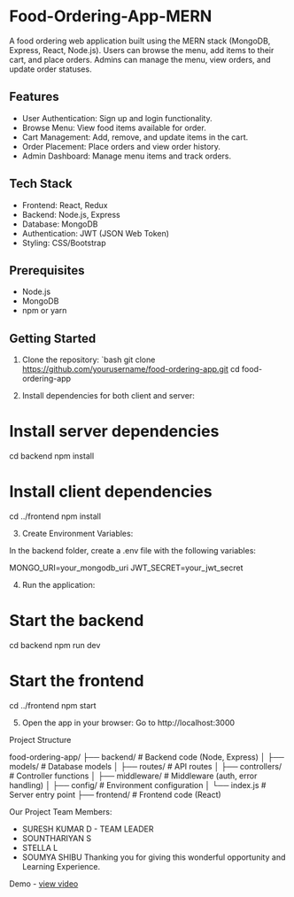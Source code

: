 # Food-Ordering-App-MERN
A food ordering web application built using the MERN stack (MongoDB, Express, React, Node.js). Users can browse the menu, add items to their cart, and place orders. Admins can manage the menu, view orders, and update order statuses.

## Features

- User Authentication: Sign up and login functionality.
- Browse Menu: View food items available for order.
- Cart Management: Add, remove, and update items in the cart.
- Order Placement: Place orders and view order history.
- Admin Dashboard: Manage menu items and track orders.

## Tech Stack

- Frontend: React, Redux
- Backend: Node.js, Express
- Database: MongoDB
- Authentication: JWT (JSON Web Token)
- Styling: CSS/Bootstrap

## Prerequisites

- Node.js
- MongoDB
- npm or yarn

## Getting Started

1. Clone the repository:
   `bash
   git clone https://github.com/yourusername/food-ordering-app.git
   cd food-ordering-app

2. Install dependencies for both client and server:

# Install server dependencies
cd backend
npm install

# Install client dependencies
cd ../frontend
npm install


3. Create Environment Variables:

In the backend folder, create a .env file with the following variables:

MONGO_URI=your_mongodb_uri
JWT_SECRET=your_jwt_secret



4. Run the application:

# Start the backend
cd backend
npm run dev

# Start the frontend
cd ../frontend
npm start


5. Open the app in your browser: Go to http://localhost:3000



Project Structure

food-ordering-app/
├── backend/           # Backend code (Node, Express)
│   ├── models/        # Database models
│   ├── routes/        # API routes
│   ├── controllers/   # Controller functions
│   ├── middleware/    # Middleware (auth, error handling)
│   ├── config/        # Environment configuration
│   └── index.js      # Server entry point
├── frontend/          # Frontend code (React)

Our Project Team Members:
- SURESH KUMAR D - TEAM LEADER
- SOUNTHARIYAN S 
- STELLA L 
- SOUMYA SHIBU 
Thanking you for giving this wonderful opportunity and Learning Experience.

Demo - <a href="https://drive.google.com/file/d/19Tf1kSCMB_wFPSyBlKLsKHuaWcHiLGc3/view?usp=drivesdk">view video</a>



